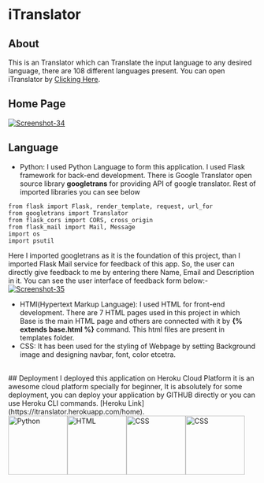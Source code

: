 # iTranslator
## About
This is an Translator which can Translate the input language to any desired language, there are 108 different languages present.
You can open iTranslator by [Clicking Here](https://itranslator.herokuapp.com/home).

## Home Page
<a href="https://ibb.co/wzpsrXS"><img src="https://i.ibb.co/cr2LXH6/Screenshot-34.png" alt="Screenshot-34" border="0"></a>

## Language
- Python: I used Python Language to form this application. I used Flask framework for back-end development. There is Google Translator open source library **googletrans** for providing API of google translator. Rest of imported libraries you can see below

```
from flask import Flask, render_template, request, url_for
from googletrans import Translator
from flask_cors import CORS, cross_origin
from flask_mail import Mail, Message
import os
import psutil
```
Here I imported googletrans as it is the foundation of this project, than I imported Flask Mail service for feedback of this app. So, the user can directly give feedback to me by entering there Name, Email and Description in it. You can see the user interface of feedback form below:-
<a href="https://ibb.co/NNzhydR"><img src="https://i.ibb.co/C9FdH3L/Screenshot-35.png" alt="Screenshot-35" border="0"></a>
<br>
 - HTMl(Hypertext Markup Language): I used HTML for front-end development. There are 7 HTML pages used in this project in which Base is the main HTML page and others are connected with it by **{% extends base.html %}** command. This html files are present in templates folder.
 - CSS: It has been used for the styling of Webpage by setting Background image and designing navbar, font, color etcetra.
 <br>
 ## Deployment
 I deployed this application on Heroku Cloud Platform it is an awesome cloud platform specially for beginner, It is absolutely for some deployment, you can deploy your
 application by GITHUB directly or you can use Heroku CLI commands.
 [Heroku Link](https://itranslator.herokuapp.com/home).
 <br>
 <img src = "https://www.python.org/static/community_logos/python-logo-master-v3-TM-flattened.png" alt = "Python" height = 120 wodth = 200><img src = "https://upload.wikimedia.org/wikipedia/commons/thumb/6/61/HTML5_logo_and_wordmark.svg/1200px-HTML5_logo_and_wordmark.svg.png" alt = "HTML" height= 120 width=120><img src = "https://upload.wikimedia.org/wikipedia/commons/thumb/d/d5/CSS3_logo_and_wordmark.svg/1200px-CSS3_logo_and_wordmark.svg.png" alt = "CSS"  height = 120 width = 120><span></span><img src = "https://cdn.worldvectorlogo.com/logos/heroku.svg" alt = "CSS"  height = 120 width = 120>
 

